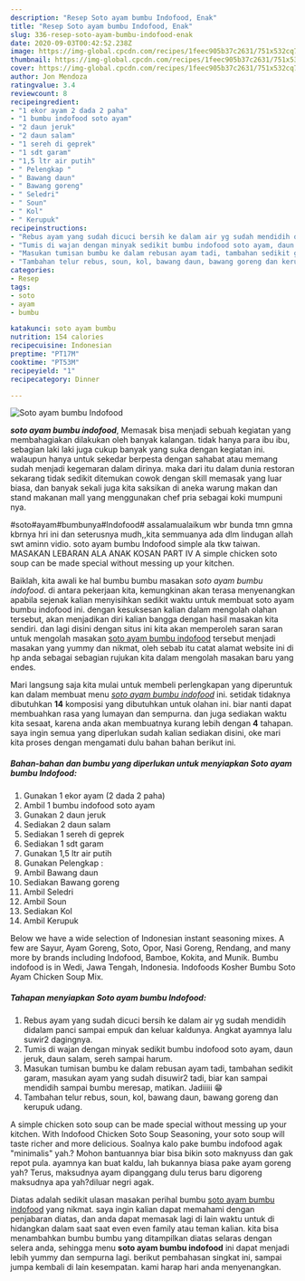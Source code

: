 ```yaml
---
description: "Resep Soto ayam bumbu Indofood, Enak"
title: "Resep Soto ayam bumbu Indofood, Enak"
slug: 336-resep-soto-ayam-bumbu-indofood-enak
date: 2020-09-03T00:42:52.238Z
image: https://img-global.cpcdn.com/recipes/1feec905b37c2631/751x532cq70/soto-ayam-bumbu-indofood-foto-resep-utama.jpg
thumbnail: https://img-global.cpcdn.com/recipes/1feec905b37c2631/751x532cq70/soto-ayam-bumbu-indofood-foto-resep-utama.jpg
cover: https://img-global.cpcdn.com/recipes/1feec905b37c2631/751x532cq70/soto-ayam-bumbu-indofood-foto-resep-utama.jpg
author: Jon Mendoza
ratingvalue: 3.4
reviewcount: 8
recipeingredient:
- "1 ekor ayam 2 dada 2 paha"
- "1 bumbu indofood soto ayam"
- "2 daun jeruk"
- "2 daun salam"
- "1 sereh di geprek"
- "1 sdt garam"
- "1,5 ltr air putih"
- " Pelengkap "
- " Bawang daun"
- " Bawang goreng"
- " Seledri"
- " Soun"
- " Kol"
- " Kerupuk"
recipeinstructions:
- "Rebus ayam yang sudah dicuci bersih ke dalam air yg sudah mendidih didalam panci sampai empuk dan keluar kaldunya. Angkat ayamnya lalu suwir2 dagingnya."
- "Tumis di wajan dengan minyak sedikit bumbu indofood soto ayam, daun jeruk, daun salam, sereh sampai harum."
- "Masukan tumisan bumbu ke dalam rebusan ayam tadi, tambahan sedikit garam, masukan ayam yang sudah disuwir2 tadi, biar kan sampai mendidih sampai bumbu meresap, matikan. Jadiiiii 😁"
- "Tambahan telur rebus, soun, kol, bawang daun, bawang goreng dan kerupuk udang."
categories:
- Resep
tags:
- soto
- ayam
- bumbu

katakunci: soto ayam bumbu 
nutrition: 154 calories
recipecuisine: Indonesian
preptime: "PT17M"
cooktime: "PT53M"
recipeyield: "1"
recipecategory: Dinner

---
```



![Soto ayam bumbu Indofood](https://img-global.cpcdn.com/recipes/1feec905b37c2631/751x532cq70/soto-ayam-bumbu-indofood-foto-resep-utama.jpg)

<b><i>soto ayam bumbu indofood</i></b>, Memasak bisa menjadi sebuah kegiatan yang membahagiakan dilakukan oleh banyak kalangan. tidak hanya para ibu ibu, sebagian laki laki juga cukup banyak yang suka dengan kegiatan ini. walaupun hanya untuk sekedar berpesta dengan sahabat atau memang sudah menjadi kegemaran dalam dirinya. maka dari itu dalam dunia restoran sekarang tidak sedikit ditemukan cowok dengan skill memasak yang luar biasa, dan banyak sekali juga kita saksikan di aneka warung makan dan stand makanan mall yang menggunakan chef pria sebagai koki mumpuni nya.

#soto#ayam#bumbunya#Indofood# assalamualaikum wbr bunda tmn gmna kbrnya hri ini dan seterusnya mudh,,kita semmuanya ada dlm lindugan allah swt aminn vidio. soto ayam bumbu Indofood simple ala tkw taiwan. MASAKAN LEBARAN ALA ANAK KOSAN PART IV A simple chicken soto soup can be made special without messing up your kitchen.

Baiklah, kita awali ke hal bumbu bumbu masakan <i>soto ayam bumbu indofood</i>. di antara pekerjaan kita, kemungkinan akan terasa menyenangkan apabila sejenak kalian menyisihkan sedikit waktu untuk membuat soto ayam bumbu indofood ini. dengan kesuksesan kalian dalam mengolah olahan tersebut, akan menjadikan diri kalian bangga dengan hasil masakan kita sendiri. dan lagi disini dengan situs ini kita akan memperoleh saran saran untuk mengolah masakan <u>soto ayam bumbu indofood</u> tersebut menjadi masakan yang yummy dan nikmat, oleh sebab itu catat alamat website ini di hp anda sebagai sebagian rujukan kita dalam mengolah masakan baru yang endes.


Mari langsung saja kita mulai untuk membeli perlengkapan yang diperuntuk kan dalam membuat menu <u><i>soto ayam bumbu indofood</i></u> ini. setidak tidaknya dibutuhkan <b>14</b> komposisi yang dibutuhkan untuk olahan ini. biar nanti dapat membuahkan rasa yang lumayan dan sempurna. dan juga sediakan waktu kita sesaat, karena anda akan membuatnya kurang lebih dengan <b>4</b> tahapan. saya ingin semua yang diperlukan sudah kalian sediakan disini, oke mari kita proses dengan mengamati dulu bahan bahan berikut ini.

<!--inarticleads1-->

##### Bahan-bahan dan bumbu yang diperlukan untuk menyiapkan Soto ayam bumbu Indofood:

1. Gunakan 1 ekor ayam (2 dada 2 paha)
1. Ambil 1 bumbu indofood soto ayam
1. Gunakan 2 daun jeruk
1. Sediakan 2 daun salam
1. Sediakan 1 sereh di geprek
1. Sediakan 1 sdt garam
1. Gunakan 1,5 ltr air putih
1. Gunakan  Pelengkap :
1. Ambil  Bawang daun
1. Sediakan  Bawang goreng
1. Ambil  Seledri
1. Ambil  Soun
1. Sediakan  Kol
1. Ambil  Kerupuk


Below we have a wide selection of Indonesian instant seasoning mixes. A few are Sayur, Ayam Goreng, Soto, Opor, Nasi Goreng, Rendang, and many more by brands including Indofood, Bamboe, Kokita, and Munik. Bumbu indofood is in Wedi, Jawa Tengah, Indonesia. Indofoods Kosher Bumbu Soto Ayam Chicken Soup Mix. 

<!--inarticleads2-->

##### Tahapan menyiapkan Soto ayam bumbu Indofood:

1. Rebus ayam yang sudah dicuci bersih ke dalam air yg sudah mendidih didalam panci sampai empuk dan keluar kaldunya. Angkat ayamnya lalu suwir2 dagingnya.
1. Tumis di wajan dengan minyak sedikit bumbu indofood soto ayam, daun jeruk, daun salam, sereh sampai harum.
1. Masukan tumisan bumbu ke dalam rebusan ayam tadi, tambahan sedikit garam, masukan ayam yang sudah disuwir2 tadi, biar kan sampai mendidih sampai bumbu meresap, matikan. Jadiiiii 😁
1. Tambahan telur rebus, soun, kol, bawang daun, bawang goreng dan kerupuk udang.


A simple chicken soto soup can be made special without messing up your kitchen. With Indofood Chicken Soto Soup Seasoning, your soto soup will taste richer and more delicious. Soalnya kalo pake bumbu indofood agak &#34;minimalis&#34; yah.? Mohon bantuannya biar bisa bikin soto maknyuss dan gak repot pula. ayamnya kan buat kaldu, lah bukannya biasa pake ayam goreng yah? Terus, maksudnya ayam dipanggang dulu terus baru digoreng maksudnya apa yah?diluar negri agak. 

Diatas adalah sedikit ulasan masakan perihal bumbu <u>soto ayam bumbu indofood</u> yang nikmat. saya ingin kalian dapat memahami dengan penjabaran diatas, dan anda dapat memasak lagi di lain waktu untuk di hidangkan dalam saat saat even even family atau teman kalian. kita bisa menambahkan bumbu bumbu yang ditampilkan diatas selaras dengan selera anda, sehingga menu <b>soto ayam bumbu indofood</b> ini dapat menjadi lebih yummy dan sempurna lagi. berikut pembahasan singkat ini, sampai jumpa kembali di lain kesempatan. kami harap hari anda menyenangkan.
